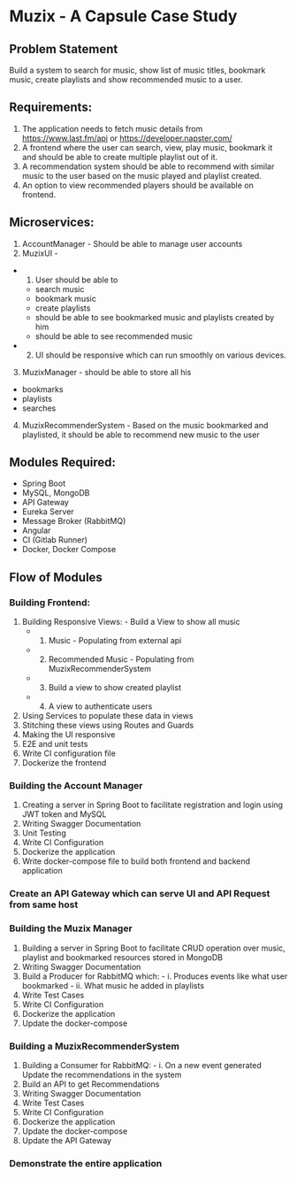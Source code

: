 # Muzix - A Capsule Case Study

## Problem Statement

Build a system to search for music, show list of music titles, bookmark music, create playlists and show recommended music to a user.

## Requirements:
1. The application needs to fetch music details from https://www.last.fm/api or https://developer.napster.com/
2. A frontend where the user can search, view, play music, bookmark it and should be able to create multiple playlist out of it.
3. A recommendation system should be able to recommend with similar music to the user based on the music played and playlist created.
4. An option to view recommended players should be available on frontend. 

## Microservices:
1. AccountManager - Should be able to manage user accounts
2. MuzixUI -
  - 1. User should be able to
      - search music
      - bookmark music
      - create playlists
      - should be able to see bookmarked music and playlists created by him
      - should be able to see recommended music
  - 2. UI should be responsive which can run smoothly on various devices.
3. MuzixManager - should be able to store all his
  - bookmarks
  - playlists
  - searches
4. MuzixRecommenderSystem - Based on the music bookmarked and playlisted, it should be able to recommend new music to the user

## Modules Required:
- Spring Boot
- MySQL, MongoDB
- API Gateway
- Eureka Server
- Message Broker (RabbitMQ)
- Angular
- CI (Gitlab Runner)
- Docker, Docker Compose


## Flow of Modules

### Building Frontend:
  1. Building Responsive Views:
    - Build a View to show all music
      - 1. Music - Populating from external api
      - 2. Recommended Music - Populating from MuzixRecommenderSystem
      - 3. Build a view to show created playlist
      - 4. A view to authenticate users
  2. Using Services to populate these data in views
  3. Stitching these views using Routes and Guards
  4. Making the UI responsive
  5. E2E and unit tests
  6. Write CI configuration file
  7. Dockerize the frontend

### Building the Account Manager
  1. Creating a server in Spring Boot to facilitate registration and login using JWT token and MySQL
  2. Writing Swagger Documentation
  3. Unit Testing
  4. Write CI Configuration
  5. Dockerize the application
  6. Write docker-compose file to build both frontend and backend application
  
### Create an API Gateway which can serve UI and API Request from same host

### Building the Muzix Manager
  1. Building a server in Spring Boot to facilitate CRUD operation over music, playlist and bookmarked resources stored in MongoDB
  2. Writing Swagger Documentation
  3. Build a Producer for RabbitMQ which:
    - i. Produces events like what user bookmarked
    - ii. What music he added in playlists
  4. Write Test Cases
  5. Write CI Configuration
  6. Dockerize the application
  7. Update the docker-compose

### Building a MuzixRecommenderSystem
  1. Building a Consumer for RabbitMQ:
    - i. On a new event generated Update the recommendations in the system
  2. Build an API to get Recommendations
  3. Writing Swagger Documentation
  4. Write Test Cases
  5. Write CI Configuration
  6. Dockerize the application
  7. Update the docker-compose
  8. Update the API Gateway

### Demonstrate the entire application